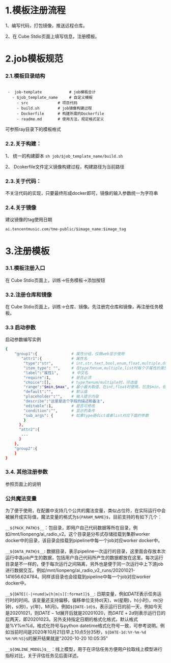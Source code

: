 
# 1.模板注册流程

1、编写代码，打包镜像，推送远程仓库。 

2、在 Cube Stdio页面上填写信息，注册模板。

# 2.job模板规范

### 2.1.模板目录结构
```
  
 -  job-template            # job模板合计
   - $job_template_name     # 自定义模板
     - src             # 项目代码
     - build.sh        # job镜像构建过程
     - Dockerfile      # 构建所需的Dockerfile
     - readme.md       # 使用方法，规定格式定义
```
可参照ray目录下的模板格式

### 2.2.关于构建：

1、 统一的构建脚本 `sh job/$job_template_name/build.sh`

2、 Dcokerfile文件定义镜像构建过程，构建路径为当前路径

### 2.3.关于代码：

不关注代码的实现，只要最终形成docker即可，镜像的输入参数统一为字符串

### 2.4.关于镜像
建议镜像的tag使用日期

`ai.tencentmusic.com/tme-public/$image_name:$image_tag`

# 3.注册模板
### 3.1.模板注册入口
在 Cube Stdio页面上，训练->任务模板->添加按钮

### 3.2.注册仓库和镜像
在 Cube Stdio页面上，训练->仓库、镜像。先注册完仓库和镜像，再注册任务模板。

### 3.3 启动参数
启动参数编写实例
```bash
{
    "group1":{               # 属性分组，仅做web显示使用
       "attr1":{             # 属性名
        "type":"str",        # int,str,text,bool,enum,float,multiple,date,datetime,file,dict,list
        "item_type": "",     # 在type为enum,multiple,list时每个子属性的类型
        "label":"属性1",      # 中文名
        "require":1,         # 是否必须
        "choice":[],         # type为enum/multiple时，可选值
        "range":"$min,$max", # 最小最大取值，在int,float时使用，包含$min，但是不包含$max
        "default":"",        # 默认值
        "placeholder":"",    # 输入提示内容
        "describe":"这里是这个字段的描述和备注",
        "editable":1,        # 是否可修改
        "condition":"",      # 显示的条件
        "sub_args": {        # 如果type是dict或者list对应下面的参数
        }
      },
      "attr2":{
       ...
      }
    },
    "group2":{
    }
}
```
### 3.4. 其他注册参数
参照页面上的说明

### 公共魔法变量

为了便于使用，在配置中支持几个公共的魔法变量，类似占位符，在实际运行中会被展开成实际值，魔法变量的格式为`${PARAM_NAME}$`，目前支持的有如下几个：

`__${PACK_PATH}$__`：包目录，即用户自己代码数据等所在目录，例如/mnt/lionpeng/ai_radio_v2。这个目录是分布式存储挂载到集群worker docker中的目录，该目录会挂载到pipeline中每一个job对应worker docker中。
	
`__${DATA_PATH}$__`: 数据目录，表示pipeline一次运行的目录，这里面会存放本次运行中各job产生的数据，包括用户自己代码所产生的数据都放在这里。每次运行目录是不一样的，便于每次运行之间隔离，另外也是便于同一次运行中上下游job进行数据交互。例如/mnt/lionpeng/ai_radio_v2_runs/20201021-141656.624784。同样该目录也会挂载到pipeline中每一个job对应worker docker中。

`__${DATE[(-|+numd|w|h|m|s][:format]}$__`: 日期变量，例如${DATE}$表示任务运行时的时间。该变量还支持偏移，偏移单位支持d(天)，w(星期)，h(小时)，m(分钟)，s(秒)，y(年)，M(月)。例如`${DATE-1d}$`，表示运行日的前一天，例如今天是20201021，则${DATE-1d}$展开后就是20201020，而${DATE+2d}$则表示运行日的后两天，即20201023。另外支持指定日期的格式化格式，默认格式是%Y%m%d，格式化符号与python datetime格式化符号一致，可参考说明。例如当前时间是2020年10月21日早上10点5分35秒，`${DATE-1d:%Y-%m-%d %H:%M:%S}$`的展开结果就是"2020-10-20 10:05:35"

`__${ONLINE_MODEL}$__`：线上模型，用于在评估任务方便用户拉取线上模型进行指标对比，关于评估任务见后面详述。